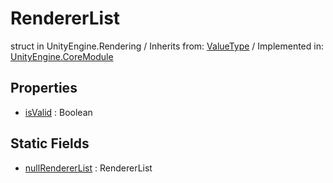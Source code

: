 # RendererList
struct in UnityEngine.Rendering
 / Inherits from: <a href="https://docs.unity3d.com/6000.2/Documentation/ScriptReference/ValueType.html">ValueType</a> / Implemented in: <a href="https://docs.unity3d.com/6000.2/Documentation/ScriptReference/UnityEngine.CoreModule.html">UnityEngine.CoreModule</a>

## Properties
- <a href="https://docs.unity3d.com/6000.2/Documentation/ScriptReference/RendererList-isValid.html">isValid</a> : Boolean

## Static Fields
- <a href="https://docs.unity3d.com/6000.2/Documentation/ScriptReference/RendererList-nullRendererList.html">nullRendererList</a> : RendererList
